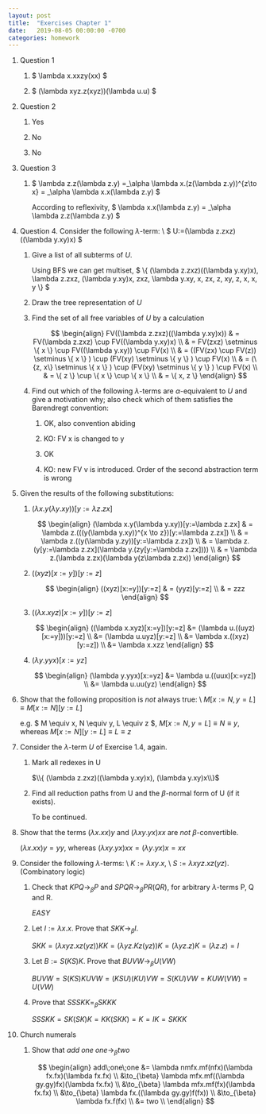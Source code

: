 ```yaml
---
layout: post
title:  "Exercises Chapter 1"
date:   2019-08-05 00:00:00 -0700
categories: homework
---
```


1. Question 1

    1. $ \lambda x.xxzy(xx) $

    2. $ (\lambda xyz.z(xyz))(\lambda u.u) $

2. Question 2

    1. Yes

    2. No

    3. No

3. Question 3

    1. $ \lambda z.z(\lambda z.y) =_\alpha \lambda x.(z(\lambda z.y))^{z\to x} = _\alpha \lambda x.x(\lambda z.y) $

        According to reflexivity, $ \lambda x.x(\lambda z.y) = _\alpha \lambda z.z(\lambda z.y) $

4. Question 4. Consider the following $\lambda \text{-term}$: \\
$ U:=(\lambda z.zxz)((\lambda y.xy)x) $

    1. Give a list of all subterms of $U$.

        Using BFS we can get multiset, $ \\{ (\lambda z.zxz)((\lambda y.xy)x), \lambda z.zxz, (\lambda y.xy)x, zxz, \lambda y.xy, x, zx, z, xy, z, x, x, y \\} $

    2. Draw the tree representation of $U$

    3. Find the set of all free variables of $U$ by a calculation

        $$
        \begin{align}
        FV((\lambda z.zxz)((\lambda y.xy)x)) & = FV(\lambda z.zxz) \cup FV((\lambda y.xy)x) \\
        & = FV(zxz) \setminus \{ x \} \cup FV((\lambda y.xy)) \cup FV(x) \\
        & = ((FV(zx) \cup FV(z)) \setminus \{ x \} ) \cup (FV(xy) \setminus \{ y \} ) \cup FV(x) \\
        & = (\{z, x\} \setminus \{ x \} ) \cup (FV(xy) \setminus \{ y \} ) \cup FV(x) \\
        & = \{ z \} \cup \{ x \} \cup \{ x \} \\
        & = \{ x, z \}
        \end{align}
        $$

    4. Find out which of the following $\lambda \text{-term}$s are $\alpha \text{-equivalent}$ to $U$ and give a motivation why; also check which of them satisfies the Barendregt convention:

        1. OK, also convention abiding

        2. KO: FV x is changed to y

        3. OK

        4. KO: new FV v is introduced. Order of the second abstraction term is wrong

5. Given the results of the following substitutions:

    1. $(\lambda x.y(\lambda y.xy))[y:=\lambda z.zx]$

        $$
        \begin{align}
        (\lambda x.y(\lambda y.xy))[y:=\lambda z.zx] & = \lambda z.(((y(\lambda y.xy))^{x \to z})[y:=\lambda z.zx]) \\
        & = \lambda z.((y(\lambda y.zy))[y:=\lambda z.zx]) \\
        & = \lambda z.(y[y:=\lambda z.zx](\lambda y.(zy[y:=\lambda z.zx]))) \\
        & = \lambda z.(\lambda z.zx)(\lambda y(z\lambda z.zx))
        \end{align}
        $$

    2. $((xyz)[x:=y])[y:=z]$

        $$
        \begin{align}
        ((xyz)[x:=y])[y:=z] & = (yyz)[y:=z] \\
        & = zzz
        \end{align}
        $$

    3. $((\lambda x.xyz)[x:=y])[y:=z]$

        $$
        \begin{align}
        ((\lambda x.xyz)[x:=y])[y:=z] &= (\lambda u.((uyz)[x:=y]))[y:=z] \\
        &= (\lambda u.uyz)[y:=z] \\
        &= \lambda x.((xyz)[y:=z]) \\
        &= \lambda x.xzz
        \end{align}
        $$

    4. $(\lambda y.yyx)[x:=yz]$

        $$
        \begin{align}
        (\lambda y.yyx)[x:=yz] &= \lambda u.((uux)[x:=yz]) \\
        &= \lambda u.uu(yz)
        \end{align}
        $$

6. Show that the following proposition is _not_ always true: \\
$M[x:=N,y=L] \equiv M[x:=N][y:=L]$

    e.g. $ M \equiv x, N \equiv y, L \equiv z $, $M[x:=N,y=L] \equiv N \equiv y$, whereas $M[x:=N][y:=L] \equiv  L \equiv z$

7. Consider the $\lambda \text{-term}$ $U$ of Exercise 1.4, again.

    1. Mark all redexes in U

        $\\{ (\lambda z.zxz)((\lambda y.xy)x), (\lambda y.xy)x\\}$

    2. Find all reduction paths from U and the $\beta \text{-normal}$ form of U (if it exists).

        To be continued.

8. Show that the terms $(\lambda x.xx)y$ and $(\lambda xy.yx)xx$ are _not_ $\beta \text{-convertible}$.

    $(\lambda x.xx)y = yy$, whereas $(\lambda xy.yx)xx = (\lambda y.yx)x = xx$

9. Consider the following $\lambda \text{-term}$s: \\
$K:= \lambda xy.x$, \\
$S:= \lambda xyz.xz(yz)$. (Combinatory logic)

    1. Check that $KPQ\to_{\beta}P$ and $SPQR\to_{\beta}PR(QR)$, for arbitrary $\lambda \text{-term}$s P, Q and R.

        $EASY$

    2. Let $I:=\lambda x.x$. Prove that $SKK\to_{\beta}I$.

        $SKK=(\lambda xyz.xz(yz))KK=(\lambda yz.Kz(yz))K=(\lambda yz.z)K=(\lambda z.z)=I$

    3. Let $B:=S(KS)K$. Prove that $BUVW\to_{\beta}U(VW)$

        $BUVW = S(KS)KUVW = (KSU)(KU)VW = S(KU)VW = KUW(VW) = U(VW)$

    4. Prove that $SSSKK=_{\beta}SKKK$

        $SSSKK = SK(SK)K = KK(SKK) = K = IK = SKKK$

10. Church numerals

    1. Show that $add\;one\;one\to_{\beta}two$

        $$
        \begin{align}
        add\;one\;one &= \lambda nmfx.mf(nfx)(\lambda fx.fx)(\lambda fx.fx) \\
        &\to_{\beta} \lambda mfx.mf((\lambda gy.gy)fx)(\lambda fx.fx) \\
        &\to_{\beta} \lambda mfx.mf(fx)(\lambda fx.fx) \\
        &\to_{\beta} \lambda fx.((\lambda gy.gy)f(fx)) \\
        &\to_{\beta} \lambda fx.f(fx) \\
        &= two \\
        \end{align}
        $$
